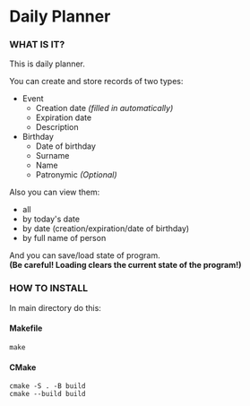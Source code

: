 # Daily Planner
### WHAT IS IT?
This is daily planner.

You can create and store records of two types:  
- Event  
  - Creation date _(filled in automatically)_  
  - Expiration date  
  - Description  
- Birthday  
  - Date of birthday  
  - Surname  
  - Name  
  - Patronymic _(Optional)_

Also you can view them:
- all
- by today's date
- by date (creation/expiration/date of birthday)
- by full name of person

And you can save/load state of program.  
**(Be careful! Loading clears the current state of the program!)**
### HOW TO INSTALL
In main directory do this:
#### Makefile
```
make
```  
#### CMake
```  
cmake -S . -B build  
cmake --build build
```
